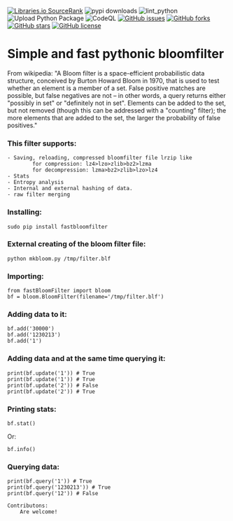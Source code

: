 [![Libraries.io SourceRank](https://badges.weareopensource.me/librariesio/sourcerank/pypi/fastBloomFilter)](https://libraries.io/pypi/fastBloomFilter)
![pypi downloads](https://img.shields.io/pypi/dm/fastbloomfilter?label=pypi%20downloads)
![lint_python](https://github.com/daedalus/fastBloomFilter/workflows/lint_python/badge.svg)
![Upload Python Package](https://github.com/daedalus/fastBloomFilter/workflows/Upload%20Python%20Package/badge.svg)
![CodeQL](https://github.com/daedalus/fastBloomFilter/workflows/CodeQL/badge.svg)
[![GitHub issues](https://img.shields.io/github/issues/daedalus/fastBloomFilter.svg)](https://github.com/daedalus/fastBloomFilter/issues)
[![GitHub forks](https://img.shields.io/github/forks/daedalus/fastBloomFilter.svg)](https://github.com/daedalus/fastBloomFilter/network)
[![GitHub stars](https://img.shields.io/github/stars/daedalus/fastBloomFilter.svg)](https://github.com/daedalus/fastBloomFilter/stargazers)
[![GitHub license](https://img.shields.io/github/license/daedalus/fastBloomFilter.svg)](https://github.com/daedalus/fastBloomFilter)

# Simple and fast pythonic bloomfilter

From wikipedia: "A Bloom filter is a space-efficient probabilistic data structure, conceived by Burton Howard Bloom in 1970, that is used to test whether an element is a member of a set. False positive matches are possible, but false negatives are not – in other words, a query returns either "possibly in set" or "definitely not in set". Elements can be added to the set, but not removed (though this can be addressed with a "counting" filter); the more elements that are added to the set, the larger the probability of false positives."


### This filter supports: ###

```
- Saving, reloading, compressed bloomfilter file lrzip like
        for compression: lz4>lzo>zlib>bz2>lzma
        for decompression: lzma>bz2>zlib>lzo>lz4
- Stats
- Entropy analysis
- Internal and external hashing of data.
- raw filter merging
```


### Installing: ###

```
sudo pip install fastbloomfilter
```

### External creating of the bloom filter file: ###

```
python mkbloom.py /tmp/filter.blf
```

### Importing: ###

```
from fastBloomFilter import bloom
bf = bloom.BloomFilter(filename='/tmp/filter.blf')
```

### Adding data to it: ###

```
bf.add('30000')
bf.add('1230213')
bf.add('1')
```
    
### Adding data and at the same time querying it: ###

```
print(bf.update('1')) # True
print(bf.update('1')) # True
print(bf.update('2')) # False
print(bf.update('2')) # True
```

### Printing stats: ###

```
bf.stat()
```
   
Or:

```
bf.info()
```

### Querying data: ###

```
print(bf.query('1')) # True
print(bf.query('1230213')) # True
print(bf.query('12')) # False
```   

```
Contributons:
    Are welcome!
```
